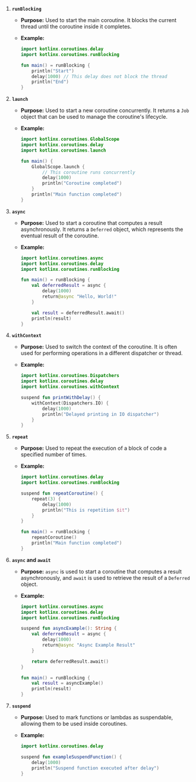
1. **`runBlocking`**

   - **Purpose:** Used to start the main coroutine. It blocks the current thread until the coroutine inside it completes.

   - **Example:**
     ```kotlin
     import kotlinx.coroutines.delay
     import kotlinx.coroutines.runBlocking

     fun main() = runBlocking {
         println("Start")
         delay(1000) // This delay does not block the thread
         println("End")
     }
     ```

2. **`launch`**

   - **Purpose:** Used to start a new coroutine concurrently. It returns a `Job` object that can be used to manage the coroutine's lifecycle.

   - **Example:**
     ```kotlin
     import kotlinx.coroutines.GlobalScope
     import kotlinx.coroutines.delay
     import kotlinx.coroutines.launch

     fun main() {
         GlobalScope.launch {
             // This coroutine runs concurrently
             delay(1000)
             println("Coroutine completed")
         }
         println("Main function completed")
     }
     ```

3. **`async`**

   - **Purpose:** Used to start a coroutine that computes a result asynchronously. It returns a `Deferred` object, which represents the eventual result of the coroutine.

   - **Example:**
     ```kotlin
     import kotlinx.coroutines.async
     import kotlinx.coroutines.delay
     import kotlinx.coroutines.runBlocking

     fun main() = runBlocking {
         val deferredResult = async {
             delay(1000)
             return@async "Hello, World!"
         }

         val result = deferredResult.await()
         println(result)
     }
     ```

4. **`withContext`**

   - **Purpose:** Used to switch the context of the coroutine. It is often used for performing operations in a different dispatcher or thread.

   - **Example:**
     ```kotlin
     import kotlinx.coroutines.Dispatchers
     import kotlinx.coroutines.delay
     import kotlinx.coroutines.withContext

     suspend fun printWithDelay() {
         withContext(Dispatchers.IO) {
             delay(1000)
             println("Delayed printing in IO dispatcher")
         }
     }
     ```

5. **`repeat`**

   - **Purpose:** Used to repeat the execution of a block of code a specified number of times.

   - **Example:**
     ```kotlin
     import kotlinx.coroutines.delay
     import kotlinx.coroutines.runBlocking

     suspend fun repeatCoroutine() {
         repeat(3) {
             delay(1000)
             println("This is repetition $it")
         }
     }

     fun main() = runBlocking {
         repeatCoroutine()
         println("Main function completed")
     }
     ```

6. **`async` and `await`**

   - **Purpose:** `async` is used to start a coroutine that computes a result asynchronously, and `await` is used to retrieve the result of a `Deferred` object.

   - **Example:**
     ```kotlin
     import kotlinx.coroutines.async
     import kotlinx.coroutines.delay
     import kotlinx.coroutines.runBlocking

     suspend fun asyncExample(): String {
         val deferredResult = async {
             delay(1000)
             return@async "Async Example Result"
         }

         return deferredResult.await()
     }

     fun main() = runBlocking {
         val result = asyncExample()
         println(result)
     }
     ```

7. **`suspend`**

   - **Purpose:** Used to mark functions or lambdas as suspendable, allowing them to be used inside coroutines.

   - **Example:**
     ```kotlin
     import kotlinx.coroutines.delay

     suspend fun exampleSuspendFunction() {
         delay(1000)
         println("Suspend function executed after delay")
     }
     ```
